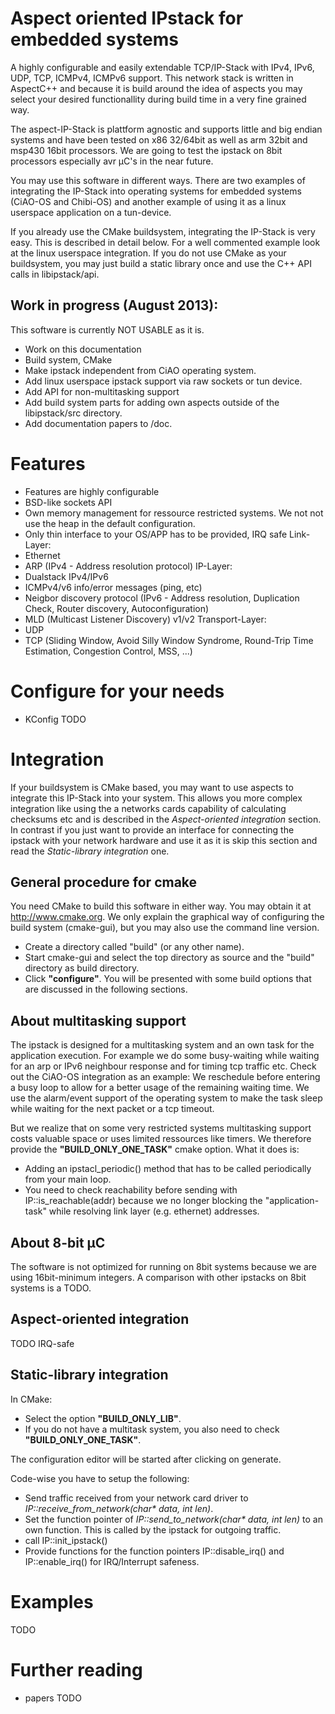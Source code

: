Aspect oriented IPstack for embedded systems
============================================
A highly configurable and easily extendable TCP/IP-Stack with IPv4, IPv6, UDP, TCP, ICMPv4, ICMPv6 support.
This network stack is written in AspectC++ and because it is build around the idea of aspects you
may select your desired functionallity during build time in a very fine grained way.

The aspect-IP-Stack is plattform agnostic and supports little and big endian systems and have been tested
on x86 32/64bit as well as arm 32bit and msp430 16bit processors. We are going to test the ipstack on 8bit
processors especially avr µC's in the near future.

You may use this software in different ways.
There are two examples of integrating the IP-Stack into operating systems for embedded systems (CiAO-OS and Chibi-OS)
and another example of using it as a linux userspace application on a tun-device.

If you already use the CMake buildsystem, integrating the IP-Stack is very easy. This is
described in detail below. For a well commented example look at the linux userspace integration.
If you do not use CMake as your buildsystem, you may just build a static library once
and use the C++ API calls in libipstack/api.

Work in progress (August 2013):
-------------------------------
This software is currently NOT USABLE as it is.
* Work on this documentation
* Build system, CMake
* Make ipstack independent from CiAO operating system.
* Add linux userspace ipstack support via raw sockets or tun device.
* Add API for non-multitasking support
* Add build system parts for adding own aspects outside of the libipstack/src directory.
* Add documentation papers to /doc.

Features
========
* Features are highly configurable
* BSD-like sockets API
* Own memory management for ressource restricted systems. We not not use the heap in the default configuration.
* Only thin interface to your OS/APP has to be provided, IRQ safe
Link-Layer:
* Ethernet
* ARP (IPv4 - Address resolution protocol)
IP-Layer:
* Dualstack IPv4/IPv6
* ICMPv4/v6 info/error messages (ping, etc)
* Neigbor discovery protocol (IPv6 - Address resolution, Duplication Check, Router discovery, Autoconfiguration)
* MLD (Multicast Listener Discovery) v1/v2
Transport-Layer:
* UDP
* TCP (Sliding Window, Avoid Silly Window Syndrome, Round-Trip Time Estimation, Congestion Control, MSS, ...)

Configure for your needs
========================
* KConfig
TODO

Integration
===========
If your buildsystem is CMake based, you may want to use aspects to integrate this IP-Stack into your system.
This allows you more complex integration like using the a networks cards capability of calculating checksums etc
and is described in the _Aspect-oriented integration_ section. In contrast if you just want to provide an interface for connecting the
ipstack with your network hardware and use it as it is skip this section and read the _Static-library integration_ one.

General procedure for cmake
---------------------------
You need CMake to build this software in either way. You may obtain it at http://www.cmake.org.
We only explain the graphical way of configuring the build system (cmake-gui), but you may also use
the command line version.
* Create a directory called "build" (or any other name).
* Start cmake-gui and select the top directory as source and the "build" directory as build directory.
* Click __"configure"__.
You will be presented with some build options that are discussed in the following sections.

About multitasking support
--------------------------
The ipstack is designed for a multitasking system and an own task for the application execution.
For example we do some busy-waiting while waiting for an arp or IPv6 neighbour response and for timing
tcp traffic etc. Check out the CiAO-OS integration as an example: We reschedule before entering a busy
loop to allow for a better usage of the remaining waiting time. We use the alarm/event support of the
operating system to make the task sleep while waiting for the next packet or a tcp timeout.

But we realize that on some very restricted systems multitasking support costs valuable space or uses limited ressources like timers.
We therefore provide the __"BUILD_ONLY_ONE_TASK"__ cmake option. What it does is:
* Adding an ipstacl_periodic() method that has to be called periodically from your main loop.
* You need to check reachability before sending with IP::is_reachable(addr) because we no longer blocking the "application-task" while resolving link layer (e.g. ethernet) addresses.

About 8-bit µC
--------------
The software is not optimized for running on 8bit systems because we are using 16bit-minimum integers.
A comparison with other ipstacks on 8bit systems is a TODO.

Aspect-oriented integration
---------------------------
TODO
IRQ-safe

Static-library integration
--------------------------
In CMake:
* Select the option __"BUILD_ONLY_LIB"__.
* If you do not have a multitask system, you also need to check __"BUILD_ONLY_ONE_TASK"__.

The configuration editor will be started after clicking on generate.

Code-wise you have to setup the following:
* Send traffic received from your network card driver to _IP::receive_from_network(char* data, int len)_.
* Set the function pointer of _IP::send_to_network(char* data, int len)_ to an own function. This is called by the ipstack for outgoing traffic.
* call IP::init_ipstack()
* Provide functions for the function pointers IP::disable_irq() and IP::enable_irq() for IRQ/Interrupt safeness.

Examples
========
TODO

Further reading
===============
* papers
TODO